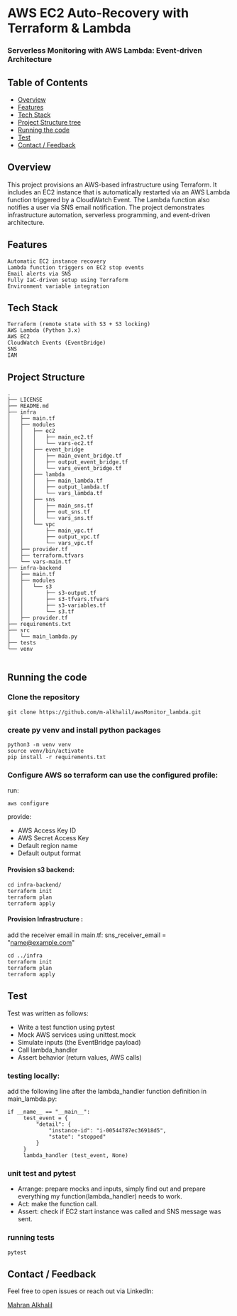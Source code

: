 # AWS EC2 Auto-Recovery with Terraform & Lambda
###         Serverless Monitoring with AWS Lambda: Event-driven Architecture  

## Table of Contents
* [Overview](#Overview)
* [Features](#Features)
* [Tech Stack](#Tech-Stack])
* [Project Structure tree](#Project-Structure-tree)
* [Running the code](#Running-the-code)
* [Test](#Test)
* [Contact / Feedback](#contact--feedback)

## Overview
This project provisions an AWS-based infrastructure using Terraform. It includes an EC2 instance that is automatically restarted via an AWS Lambda function triggered by a CloudWatch Event. The Lambda function also notifies a user via SNS email notification. The project demonstrates infrastructure automation, serverless programming, and event-driven architecture.
## Features
    Automatic EC2 instance recovery
    Lambda function triggers on EC2 stop events
    Email alerts via SNS
    Fully IaC-driven setup using Terraform
    Environment variable integration
## Tech Stack
    Terraform (remote state with S3 + S3 locking)
    AWS Lambda (Python 3.x)
    AWS EC2
    CloudWatch Events (EventBridge)
    SNS
    IAM
## Project Structure
```
.
├── LICENSE
├── README.md
├── infra
│   ├── main.tf
│   ├── modules
│   │   ├── ec2
│   │   │   ├── main_ec2.tf
│   │   │   └── vars-ec2.tf
│   │   ├── event_bridge
│   │   │   ├── main_event_bridge.tf
│   │   │   ├── output_event_bridge.tf
│   │   │   └── vars_event_bridge.tf
│   │   ├── lambda
│   │   │   ├── main_lambda.tf
│   │   │   ├── output_lambda.tf
│   │   │   └── vars_lambda.tf
│   │   ├── sns
│   │   │   ├── main_sns.tf
│   │   │   ├── out_sns.tf
│   │   │   └── vars_sns.tf
│   │   └── vpc
│   │       ├── main_vpc.tf
│   │       ├── output_vpc.tf
│   │       └── vars_vpc.tf
│   ├── provider.tf
│   ├── terraform.tfvars
│   └── vars-main.tf
├── infra-backend
│   ├── main.tf
│   ├── modules
│   │   └── s3
│   │       ├── s3-output.tf
│   │       ├── s3-tfvars.tfvars
│   │       ├── s3-variables.tf
│   │       └── s3.tf
│   ├── provider.tf 
├── requirements.txt
├── src
│   └── main_lambda.py
├── tests
└── venv
    
```
## Running the code
### Clone the repository
```
git clone https://github.com/m-alkhalil/awsMonitor_lambda.git
```
### create py venv and install python packages
```
python3 -m venv venv
source venv/bin/activate
pip install -r requirements.txt
```
### Configure AWS so terraform can use the configured profile:
run:
```
aws configure
```
provide: 
* AWS Access Key ID
* AWS Secret Access Key
* Default region name
* Default output format

#### Provision s3 backend:
```
cd infra-backend/
terraform init
terraform plan
terraform apply
```

#### Provision Infrastructure :
add the receiver email in main.tf:
     sns_receiver_email = "name@example.com"
```
cd ../infra
terraform init
terraform plan
terraform apply
```

## Test 
Test was written as follows: 
* Write a test function using pytest
* Mock AWS services using unittest.mock
* Simulate inputs (the EventBridge payload)
* Call lambda_handler
* Assert behavior (return values, AWS calls)

### testing locally: 
add the following line after the lambda_handler function definition in main_lambda.py:
```
if __name__ == "__main__":
     test_event = {
         "detail": {
             "instance-id": "i-00544787ec36918d5",
             "state": "stopped"
         }
     }
     lambda_handler (test_event, None)
```
### unit test and pytest
* Arrange: prepare mocks and inputs, simply find out and prepare everything my function(lambda_handler) needs to work. 
* Act: make the function call.
* Assert: check if EC2 start instance was called and SNS message was sent.
### running tests
```
pytest
```

## Contact / Feedback

Feel free to open issues or reach out via LinkedIn:

[Mahran Alkhalil](https://www.linkedin.com/in/malkhalil91)

